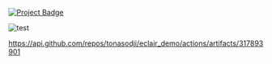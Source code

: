 <a href="https://eclairit.com:3787/fs/home/emelin/github/tonasodji/eclair-demo/last_main/PROJECT.ecd" target="_blank" >![Project Badge](https://github.com/tonasodji/eclair_badge/blob/main/badge.svg)</a>


![test](https://github.com/tonasodji/eclair-demo/releases/tag/v0.1/badge/)

https://api.github.com/repos/tonasodji/eclair_demo/actions/artifacts/317893901




